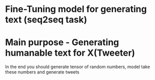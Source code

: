 # Fine-Tuning model for generating text (seq2seq task)

# Main purpose - **Generating humanable text** for X(Tweeter) 

In the end you should generate tensor of random numbers, model take these numbers and generate tweets
